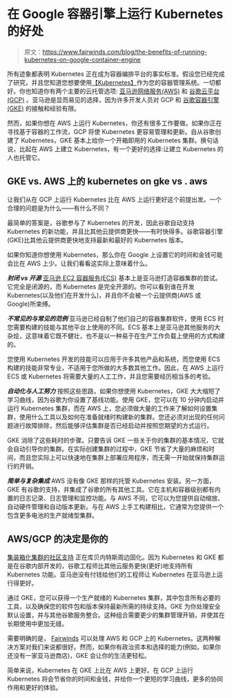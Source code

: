 # 在 Google 容器引擎上运行 Kubernetes 的好处

> 原文：<https://www.fairwinds.com/blog/the-benefits-of-running-kubernetes-on-google-container-engine>

 所有迹象都表明 Kubernetes 正在成为容器编排平台的事实标准。假设您已经完成了研究，并且您知道您想要使用[【Kubernetes】](https://kubernetes.io/)作为您的容器管理系统。一切都好。你也知道你有两个主要的云托管选项:  [亚马逊网络服务(AWS)](https://aws.amazon.com/) 和  [谷歌云平台(GCP)](https://cloud.google.com/) 。亚马逊是显而易见的选择，因为许多开发人员对 GCP 和  [谷歌容器引擎(GKE)](https://cloud.google.com/container-engine/) 的接触和经验有限。

然而，如果你想在 AWS 上运行 Kubernetes，你还有很多工作要做。如果你正在寻找基于容器的工作流，GCP 将使 Kubernetes 更容易管理和更新。自从谷歌创建了 Kubernetes，GKE 基本上给你一个开箱即用的 Kubernetes 集群。换句话说，比起在 AWS 上建立 Kubernetes，有一个更好的选择:让建立 Kubernetes 的人也托管它。

## GKE vs. AWS 上的 kubernetes on gke vs . aws

让我们从在 GCP 上运行 Kubernetes 比在 AWS 上运行更好这个前提出发。一个合理的问题是为什么——有什么不同？

最简单的答案是，谷歌参与了 Kubernetes 的开发，因此谷歌自动支持 Kubernetes 的新功能，并且比其他云提供商更快——有时快得多。谷歌容器引擎(GKE)比其他云提供商更快地支持最新和最好的 Kubernetes 版本。

如果你知道你想使用 Kubernetes，那么你在 Google 上设置它的时间和金钱可能会比在 AWS 上少。让我们看看这实际上意味着什么。

***封闭 vs 开源***
[亚马逊 EC2 容器服务(ECS)](https://aws.amazon.com/ec2/) 基本上是亚马逊打造容器集群的尝试。它完全是闭源的，而 Kubernetes 是完全开源的。你可以看到谁在开发 Kubernetes(以及他们在开发什么)，并且你不会被一个云提供商(AWS 或 Google)所束缚。

***不常见的与常见的范例***
亚马逊已经自制了他们自己的容器集群软件，使用 ECS 时您需要构建的技能与其他平台上使用的不同。ECS 基本上是亚马逊其他服务的大杂烩，这意味着它既不健壮，也不是以一种易于在生产工作负载上使用的方式构建的。

您使用 Kubernetes 开发的技能可以应用于许多其他产品和系统，而您使用 ECS 构建的技能非常专业，不适用于您所做的大多数其他工作。因此，在 AWS 上运行 ECS 或 Kubernetes 将需要大量的人工工作，并且您需要经历相当多的考验。

***自动化与人工努力***
按照这些思路，如果你想使用 Kubernetes，GKE 大大缩短了学习曲线，因为谷歌为你设置了基线功能。使用 GKE，您可以在 10 分钟内启动并运行 Kubernetes 集群，而在 AWS 上，您必须做大量的工作来了解如何设置集群，使用什么工具以及如何在准备就绪时构建新的集群。您还必须对出现的任何问题进行故障排除，然后能够评估集群是否已经启动并按照您期望的方式运行。

GKE 消除了这些耗时的步骤。只要告诉 GKE 一些关于你的集群的基本情况，它就会自动引导你的集群。在实际创建集群的过程中，GKE 节省了大量的麻烦和时间，而且您实际上可以快速地在集群上部署应用程序，而无需一开始就保持集群运行的开销。

***简单与复杂集成***
AWS 没有像 GKE 那样的托管 Kubernetes 安装。另一方面，GKE 有谷歌的支持，并集成了谷歌的所有其他工具。它在主机和容器级别都有内置的日志记录、日志管理和监控功能。与 AWS 不同，它可以为您提供自动缩放、自动硬件管理和自动版本更新。与在 AWS 上手工构建相比，它通常为您提供一个包含更多电池的生产就绪型集群。

## AWS/GCP 的决定是你的

[集装箱化集群的社区支持](https://github.com/kubernetes/kubernetes) 正在库贝内特斯周边固化。因为 Kubernetes 和 GKE 都是在谷歌内部开发的，谷歌工程师比其他云服务更快(更好)地支持所有 Kubernetes 功能。亚马逊没有付钱给他们的工程师让 Kubernetes 在亚马逊上运行得更好。

通过 GKE，您可以获得一个生产就绪的 Kubernetes 集群，其中包含所有必要的工具，以及确保您的软件包和版本保持最新所需的持续支持。GKE 为你处理安全默认设置，并与其他谷歌服务整合。这种组合需要更少的集群管理开销，并使其在长期使用中更加无缝。

需要明确的是， [Fairwinds](/) 可以处理 AWS 和 GCP 上的 Kubernetes。这两种解决方案对我们来说都很好。然而，如果你有政治资本和选择的能力(例如，如果你还没有一家亚马逊商店)，GKE 会让你的生活更轻松。

简单来说，Kubernetes 在 GKE 上比在 AWS 上更好。在 GCP 上运行 Kubernetes 将会节省你的时间和金钱，并给你一个更短的学习曲线，更多的协同作用和更好的体验。